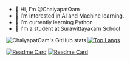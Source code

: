 - 👋 Hi, I’m @ChaiyapatOam
- 👀 I’m interested in AI and Machine learning.
- 🌱 I’m currently learning Python
- 🏫 I'm a student at Surawittayakarn School

![ChaiyapatOam's GitHub stats](https://github-readme-stats.vercel.app/api?username=chaiyapatoam&show_icons=true&theme=radical)  [![Top Langs](https://github-readme-stats.vercel.app/api/top-langs/?username=chaiyapatoam&show_icons=true&theme=radical)](https://github.com/chaiyapatoam/github-readme-stats)

[![Readme Card](https://github-readme-stats.vercel.app/api/pin/?username=chaiyapatoam&repo=Data-Science-With-Python&show_icons=true&theme=radical)](https://github.com/ChaiyapatOam/Data-Science-With-Python)
[![Readme Card](https://github-readme-stats.vercel.app/api/pin/?username=chaiyapatoam&repo=HeroCovidCheck&show_icons=true&theme=radical)](https://github.com/ChaiyapatOam/HeroCovidCheck)



<!---
ChaiyapatOam/ChaiyapatOam is a ✨ special ✨ repository because its `README.md` (this file) appears on your GitHub profile.
You can click the Preview link to take a look at your changes.
--->
